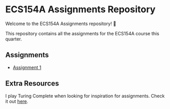 # ECS154A Assignments Repository

Welcome to the ECS154A Assignments repository! 👋

This repository contains all the assignments for the ECS154A course this quarter.

## Assignments

- [Assignment 1](assignment1/assignment1.md)

## Extra Resources
I play Turing Complete when looking for inspiration for assignments. Check it out [here](https://store.steampowered.com/app/1444480/Turing_Complete/).